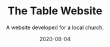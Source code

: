 ---
slug: "/components/sections/Portfolio/Portfolio"
date: "2020-08-04"
title: "The Table Website"
subtitle: "A website developed for a local church."
company: "The Table"
description: "The website is built on the Tithe.ly platform. I built and maintain the website. I also maintain posting content to the site (posting sermons, news articles,, events, etc.)."
mainImage: "./images/the-table-main.png"
images:
    - ./images/the-table-main.png

tech:
---